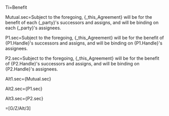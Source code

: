 Ti=Benefit

Mutual.sec=Subject to the foregoing, {_this_Agreement} will be for the benefit of each {_party}'s successors and assigns, and will be binding on each {_party}'s assignees.

P1.sec=Subject to the foregoing, {_this_Agreement} will be for the benefit of {P1.Handle}'s successors and assigns, and will be binding on {P1.Handle}'s assignees.

P2.sec=Subject to the foregoing, {_this_Agreement} will be for the benefit of {P2.Handle}'s successors and assigns, and will be binding on {P2.Handle}'s assignees.

Alt1.sec={Mutual.sec}

Alt2.sec={P1.sec}

Alt3.sec={P2.sec}

=[G/Z/Alt/3]